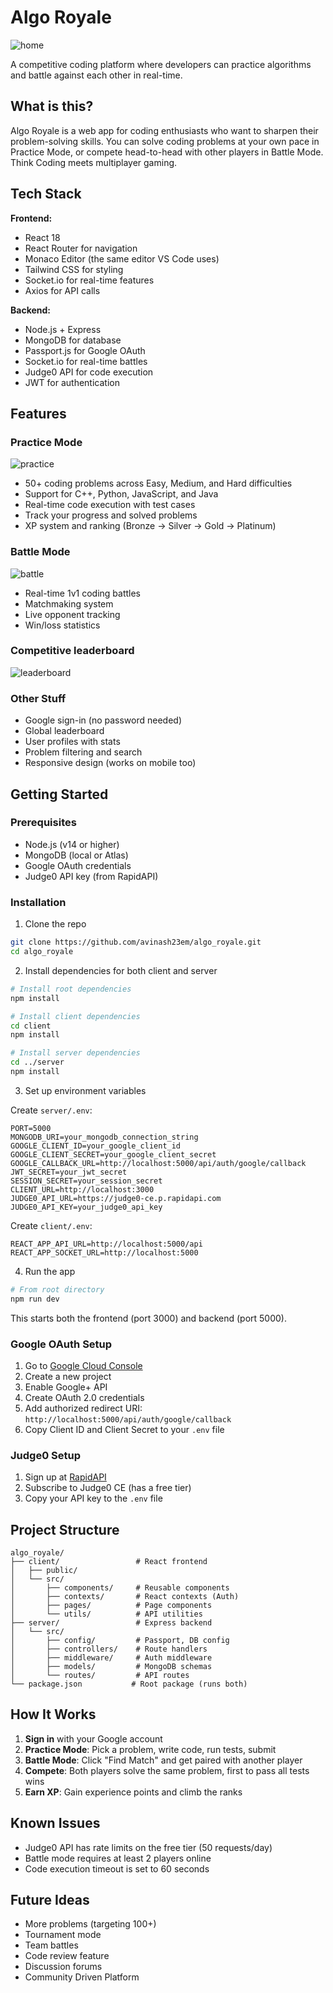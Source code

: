 # Algo Royale
  
![home](assets/home.png)

A competitive coding platform where developers can practice algorithms and battle against each other in real-time.

## What is this?

Algo Royale is a web app for coding enthusiasts who want to sharpen their problem-solving skills. You can solve coding problems at your own pace in Practice Mode, or compete head-to-head with other players in Battle Mode. Think Coding meets multiplayer gaming.

## Tech Stack

**Frontend:**
- React 18
- React Router for navigation
- Monaco Editor (the same editor VS Code uses)
- Tailwind CSS for styling
- Socket.io for real-time features
- Axios for API calls

**Backend:**
- Node.js + Express
- MongoDB for database
- Passport.js for Google OAuth
- Socket.io for real-time battles
- Judge0 API for code execution
- JWT for authentication

## Features

### Practice Mode
![practice](assets/practice.png)
- 50+ coding problems across Easy, Medium, and Hard difficulties
- Support for C++, Python, JavaScript, and Java
- Real-time code execution with test cases
- Track your progress and solved problems
- XP system and ranking (Bronze → Silver → Gold → Platinum)

### Battle Mode
![battle](assets/battle.png)
- Real-time 1v1 coding battles
- Matchmaking system
- Live opponent tracking
- Win/loss statistics
### Competitive leaderboard 
![leaderboard](assets/leaderboard.png)

### Other Stuff
- Google sign-in (no password needed)
- Global leaderboard
- User profiles with stats
- Problem filtering and search
- Responsive design (works on mobile too)

## Getting Started

### Prerequisites
- Node.js (v14 or higher)
- MongoDB (local or Atlas)
- Google OAuth credentials
- Judge0 API key (from RapidAPI)

### Installation

1. Clone the repo
```bash
git clone https://github.com/avinash23em/algo_royale.git
cd algo_royale
```

2. Install dependencies for both client and server
```bash
# Install root dependencies
npm install

# Install client dependencies
cd client
npm install

# Install server dependencies
cd ../server
npm install
```

3. Set up environment variables

Create `server/.env`:
```env
PORT=5000
MONGODB_URI=your_mongodb_connection_string
GOOGLE_CLIENT_ID=your_google_client_id
GOOGLE_CLIENT_SECRET=your_google_client_secret
GOOGLE_CALLBACK_URL=http://localhost:5000/api/auth/google/callback
JWT_SECRET=your_jwt_secret
SESSION_SECRET=your_session_secret
CLIENT_URL=http://localhost:3000
JUDGE0_API_URL=https://judge0-ce.p.rapidapi.com
JUDGE0_API_KEY=your_judge0_api_key
```

Create `client/.env`:
```env
REACT_APP_API_URL=http://localhost:5000/api
REACT_APP_SOCKET_URL=http://localhost:5000
```

4. Run the app
```bash
# From root directory
npm run dev
```

This starts both the frontend (port 3000) and backend (port 5000).

### Google OAuth Setup

1. Go to [Google Cloud Console](https://console.cloud.google.com)
2. Create a new project
3. Enable Google+ API
4. Create OAuth 2.0 credentials
5. Add authorized redirect URI: `http://localhost:5000/api/auth/google/callback`
6. Copy Client ID and Client Secret to your `.env` file

### Judge0 Setup

1. Sign up at [RapidAPI](https://rapidapi.com)
2. Subscribe to Judge0 CE (has a free tier)
3. Copy your API key to the `.env` file

## Project Structure

```
algo_royale/
├── client/                 # React frontend
│   ├── public/
│   └── src/
│       ├── components/     # Reusable components
│       ├── contexts/       # React contexts (Auth)
│       ├── pages/          # Page components
│       └── utils/          # API utilities
├── server/                 # Express backend
│   └── src/
│       ├── config/         # Passport, DB config
│       ├── controllers/    # Route handlers
│       ├── middleware/     # Auth middleware
│       ├── models/         # MongoDB schemas
│       └── routes/         # API routes
└── package.json           # Root package (runs both)
```

## How It Works

1. **Sign in** with your Google account
2. **Practice Mode**: Pick a problem, write code, run tests, submit
3. **Battle Mode**: Click "Find Match" and get paired with another player
4. **Compete**: Both players solve the same problem, first to pass all tests wins
5. **Earn XP**: Gain experience points and climb the ranks


## Known Issues

- Judge0 API has rate limits on the free tier (50 requests/day)
- Battle mode requires at least 2 players online
- Code execution timeout is set to 60 seconds

## Future Ideas

- More problems (targeting 100+)
- Tournament mode
- Team battles
- Code review feature
- Discussion forums
- Community Driven Platform



     


